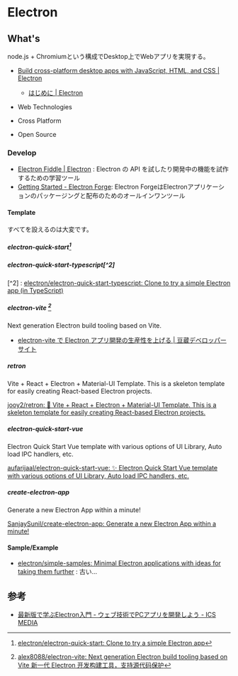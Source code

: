 # Electron

## What's

node.js + Chromiumという構成でDesktop上でWebアプリを実現する。

- [Build cross-platform desktop apps with JavaScript, HTML, and CSS | Electron](https://www.electronjs.org/ja/)
    - [はじめに | Electron](https://www.electronjs.org/ja/docs/latest/)

- Web Technologies
- Cross Platform
- Open Source

### Develop

- [Electron Fiddle | Electron](https://www.electronjs.org/fiddle) : Electron の API を試したり開発中の機能を試作するための学習ツール
- [Getting Started - Electron Forge](https://www.electronforge.io/): Electron ForgeはElectronアプリケーションのパッケージングと配布のためのオールインワンツール

#### Template

すべてを設えるのは大変です。

##### electron-quick-start[^1]

[^1]:[electron/electron-quick-start: Clone to try a simple Electron app](https://github.com/electron/electron-quick-start)

##### electron-quick-start-typescript[^2]

[^2] : [electron/electron-quick-start-typescript: Clone to try a simple Electron app (in TypeScript)](https://github.com/electron/electron-quick-start-typescript)

##### electron-vite [^3]

Next generation Electron build tooling based on Vite.

- [electron-vite で Electron アプリ開発の生産性を上げる | 豆蔵デベロッパーサイト](https://developer.mamezou-tech.com/blogs/2023/05/22/electron-vite/)

[^3]:[alex8088/electron-vite: Next generation Electron build tooling based on Vite 新一代 Electron 开发构建工具，支持源代码保护](https://github.com/alex8088/electron-vite)

##### retron

Vite + React + Electron + Material-UI Template. This is a skeleton template for easily creating React-based Electron projects.

[jooy2/retron: 📑 Vite + React + Electron + Material-UI Template. This is a skeleton template for easily creating React-based Electron projects.](https://github.com/jooy2/retron)

##### electron-quick-start-vue

Electron Quick Start Vue template with various options of UI Library, Auto load IPC handlers, etc.

[aufarijaal/electron-quick-start-vue: ✨ Electron Quick Start Vue template with various options of UI Library, Auto load IPC handlers, etc.](https://github.com/aufarijaal/electron-quick-start-vue)

##### create-electron-app

Generate a new Electron App within a minute!

[SanjaySunil/create-electron-app: Generate a new Electron App within a minute!](https://github.com/SanjaySunil/create-electron-app)

#### Sample/Example

- [electron/simple-samples: Minimal Electron applications with ideas for taking them further](https://github.com/electron/simple-samples) : 古い...

## 参考

- [最新版で学ぶElectron入門 - ウェブ技術でPCアプリを開発しよう - ICS MEDIA](https://ics.media/entry/7298/)